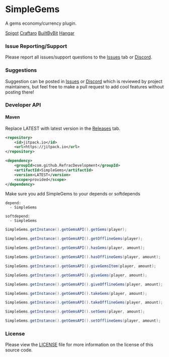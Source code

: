 # SimpleGems
A gems economy/currency plugin.

[Spigot](https://www.spigotmc.org/resources/96827/) [Craftaro](https://craftaro.com/marketplace/product/simplegems.755) [BuiltByBit](https://builtbybit.com/resources/simplegems.21583/) [Hangar](https://hangar.papermc.io/RefracDevelopment/SimpleGems/)

### Issue Reporting/Support

Please report all issues/support questions to the [Issues](https://github.com/RefracDevelopment/SimpleGems/issues) tab or [Discord](https://discord.gg/EFeSKPg739).

### Suggestions

Suggestion can be posted in [Issues](https://github.com/RefracDevelopment/SimpleGems/issues) or [Discord](https://discord.gg/EFeSKPg739) which is reviewed by project maintainers, but feel free to make a pull request to add cool features without posting there!

### Developer API
#### Maven
Replace LATEST with latest version in the [Releases](https://github.com/RefracDevelopment/SimpleGems/releases/latest) tab.
```XML
<repository>
    <id>jitpack.io</id>
    <url>https://jitpack.io</url>
</repository>

<dependency>
    <groupId>com.github.RefracDevelopment</groupId>
    <artifactId>SimpleGems</artifactId>
    <version>LATEST</version>
    <scope>provided</scope>
</dependency>
```
Make sure you add SimpleGems to your depends or softdepends
```YML
depend:
  - SimpleGems

softdepend:
  - SimpleGems
```

```JAVA
SimpleGems.getInstance().getGemsAPI().getGems(player);

SimpleGems.getInstance().getGemsAPI().getOfflineGems(player);

SimpleGems.getInstance().getGemsAPI().hasGems(player, amount);

SimpleGems.getInstance().getGemsAPI().hasOfflineGems(player, amount);

SimpleGems.getInstance().getGemsAPI().giveGemsItem(player, amount);

SimpleGems.getInstance().getGemsAPI().giveGems(player, amount);

SimpleGems.getInstance().getGemsAPI().giveOfflineGems(player, amount);

SimpleGems.getInstance().getGemsAPI().takeGems(player, amount);

SimpleGems.getInstance().getGemsAPI().takeOfflineGems(player, amount);

SimpleGems.getInstance().getGemsAPI().setGems(player, amount);

SimpleGems.getInstance().getGemsAPI().setOfflineGems(player, amount);
```

### License
Please view the [LICENSE](LICENSE) file for more information on the license of this source code.
